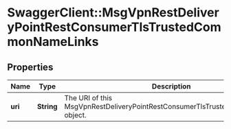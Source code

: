 # SwaggerClient::MsgVpnRestDeliveryPointRestConsumerTlsTrustedCommonNameLinks

## Properties
Name | Type | Description | Notes
------------ | ------------- | ------------- | -------------
**uri** | **String** | The URI of this MsgVpnRestDeliveryPointRestConsumerTlsTrustedCommonName object. | [optional] 


